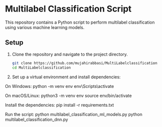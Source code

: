 # Multilabel Classification Script

This repository contains a Python script to perform multilabel classification using various machine learning models.

## Setup

1. Clone the repository and navigate to the project directory.
   ```bash
   git clone https://github.com/mujahirabbasi/MultiLabelclassification.git
   cd MultiLabelclassification
   
2. Set up a virtual environment and install dependencies:

On Windows:
python -m venv env
env\Scripts\activate

On macOS/Linux:
python3 -m venv env
source env/bin/activate

Install the dependencies:
pip install -r requirements.txt

Run the script:
python multilabel_classification_ml_models.py
python multilabel_classification_dnn.py
